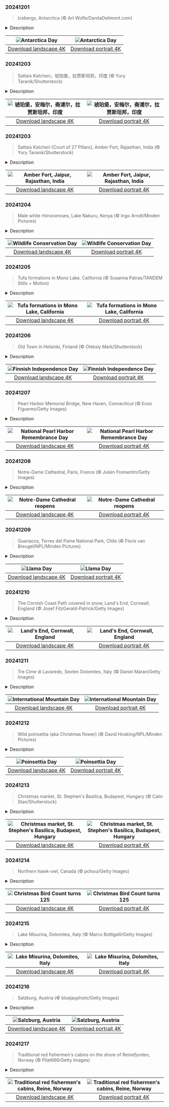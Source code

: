 

### 20241201

> Icebergs, Antarctica (© Art Wolfe/DanitaDelimont.com)

<details>
<summary>Description</summary>

> Today, Antarctica Day shines a spotlight on one of the world's most remarkable international agreements—the Antarctic Treaty. Signed in 1959 by 12 nations, this treaty designated the entire continent as a demilitarized zone, with a special focus on promoting scientific research and collaboration.. This day honors the spirit of global cooperation, reminding us of the collective responsibility to protect the planet's last great wilderness.
> 
> The name 'Antarctica' is derived from the ancient Greek word 'antarktikos,' meaning opposite the Arctic. The concept of an 'Antarctic region' was first mentioned by Greek philosopher Aristotle around 350 BCE. Despite this early reference, it wasn't until the 19th century that humans actually laid eyes on Antarctica. It is the coldest, driest, and windiest of the Earth's continents, with temperatures plunging as low as -112 degrees Fahrenheit. Vast ice sheets and glaciers found here hold about 70% of the world's fresh water. The waters are dotted with icebergs, as seen in today's image, which drift across the Southern Ocean and gradually melt over time. Species like Emperor and Adélie penguins, along with seals, mites, roundworms, and moss piglets, have made this icy habitat their permanent home.
> 
> 

</details>

| ![Antarctica Day](https://cn.bing.com/th?id=OHR.IcebergsAntarctica_EN-US6829804691_UHD.jpg&pid=hp&w=400&h=224&rs=1&c=4) | ![Antarctica Day](https://cn.bing.com/th?id=OHR.IcebergsAntarctica_EN-US6829804691_1080x1920.jpg&pid=hp&w=155&h=315&rs=1&c=4) |
|:---------:|:---------:|
| [Download landscape 4K](https://cn.bing.com/th?id=OHR.IcebergsAntarctica_EN-US6829804691_UHD.jpg) | [Download portrait 4K](https://cn.bing.com/th?id=OHR.IcebergsAntarctica_EN-US6829804691_1080x1920.jpg) |

### 20241203

> Sattais Katcheri，琥珀堡，拉贾斯坦邦，印度 (© Yury Taranik/Shutterstock)

<details>
<summary>Description</summary>

> 漫步在印度拉贾斯坦邦斋浦尔地区的街道上，你会被宏伟的宫殿和高耸的堡垒所吸引，它们塑造了该地区的景观。其中最引人注目的是琥珀堡，它坐落在距离斋浦尔主城约7英里的一座小山上。在这座堡垒华丽的城墙内有一个名为“Sattais Katcheri”的建筑，意思是“27根柱子的宫廷”，这就是今天图片中的建筑。琥珀堡建于1592年，曾是该地区统治者的居所。琥珀堡以其独特的印度神庙、拉杰普特和莫卧儿建筑风格而闻名，由淡黄色和粉红色砂岩以及白色大理石建成。这座杰作共分四层，每层都有自己的庭院。每晚的灯光音响秀将城堡的魅力展现得淋漓尽致。作为联合国教科文组织认定的世界遗产，琥珀堡可以让游客尽情探索其丰富的历史和皇家风范。
> 
> 
> 
> 

</details>

| ![琥珀堡，安梅尔，斋浦尔，拉贾斯坦邦，印度](https://cn.bing.com/th?id=OHR.JaipurFort_ZH-CN3891828158_UHD.jpg&pid=hp&w=400&h=224&rs=1&c=4) | ![琥珀堡，安梅尔，斋浦尔，拉贾斯坦邦，印度](https://cn.bing.com/th?id=OHR.JaipurFort_ZH-CN3891828158_1080x1920.jpg&pid=hp&w=155&h=315&rs=1&c=4) |
|:---------:|:---------:|
| [Download landscape 4K](https://cn.bing.com/th?id=OHR.JaipurFort_ZH-CN3891828158_UHD.jpg) | [Download portrait 4K](https://cn.bing.com/th?id=OHR.JaipurFort_ZH-CN3891828158_1080x1920.jpg) |

### 20241203

> Sattais Katcheri (Court of 27 Pillars), Amber Fort, Rajasthan, India (© Yury Taranik/Shutterstock)

<details>
<summary>Description</summary>

> Grand palaces and towering forts shape the landscape of the Indian state of Rajasthan. Among the most prominent is Amber Fort, also known as Amer Fort or Amber Palace, which is perched on a small hill about 7 miles from the main city of Jaipur. Within its regal walls lies the Sattais Katcheri, which means 'court of 27 pillars,' featured in today's image. Amber Fort was built in 1592 and it served as the residence of the maharajas, or rulers, of the area. Famous for its unique blend of Hindu, Rajput, and Mughal architectural styles, it is constructed from pale yellow and pink sandstone alongside white marble. This masterpiece is spread across four levels, each with its own courtyard. Part of the wider Hill Forts of Rajasthan UNESCO World Heritage Site, Amber Fort invites visitors to explore a rich blend of history and royalty.
> 
> 
> 
> 

</details>

| ![Amber Fort, Jaipur, Rajasthan, India](https://cn.bing.com/th?id=OHR.JaipurFort_EN-US7275752190_UHD.jpg&pid=hp&w=400&h=224&rs=1&c=4) | ![Amber Fort, Jaipur, Rajasthan, India](https://cn.bing.com/th?id=OHR.JaipurFort_EN-US7275752190_1080x1920.jpg&pid=hp&w=155&h=315&rs=1&c=4) |
|:---------:|:---------:|
| [Download landscape 4K](https://cn.bing.com/th?id=OHR.JaipurFort_EN-US7275752190_UHD.jpg) | [Download portrait 4K](https://cn.bing.com/th?id=OHR.JaipurFort_EN-US7275752190_1080x1920.jpg) |

### 20241204

> Male white rhinoceroses, Lake Nakuru, Kenya (© Ingo Arndt/Minden Pictures)

<details>
<summary>Description</summary>

> It's Wildlife Conservation Day—an important reminder to celebrate and defend our planet's incredible biodiversity. Many species face extinction, including African forest elephants, Cross River gorillas, and Yangtze finless porpoises. Since its launch in 2012, this special day has highlighted illegal wildlife trade and other threats that animals face. It also draws attention to the need for stronger long-term solutions.
> 
> The journey of the white rhinoceros, featured in today's image, illustrates the importance of conservation efforts. They have two subspecies: the near-threatened southern white rhinoceros and the critically endangered northern white rhinoceros. In the late 19th century, the southern white rhino, found in South Africa, Namibia, Zimbabwe, and Kenya, was on the brink of extinction due to relentless poaching for their horns. But thanks to more than a century of dedicated management, their numbers have bounced back significantly. Unfortunately, the northern white rhino is in a precarious situation, with only two left—a mother and daughter. They're now under protection at Kenya's Ol Pejeta Conservancy.
> 
> 

</details>

| ![Wildlife Conservation Day](https://cn.bing.com/th?id=OHR.RhinosKenya_EN-US7514650014_UHD.jpg&pid=hp&w=400&h=224&rs=1&c=4) | ![Wildlife Conservation Day](https://cn.bing.com/th?id=OHR.RhinosKenya_EN-US7514650014_1080x1920.jpg&pid=hp&w=155&h=315&rs=1&c=4) |
|:---------:|:---------:|
| [Download landscape 4K](https://cn.bing.com/th?id=OHR.RhinosKenya_EN-US7514650014_UHD.jpg) | [Download portrait 4K](https://cn.bing.com/th?id=OHR.RhinosKenya_EN-US7514650014_1080x1920.jpg) |

### 20241205

> Tufa formations in Mono Lake, California (© Susanna Patras/TANDEM Stills + Motion)

<details>
<summary>Description</summary>

> Shaped by the slow passage of time, tufa—a type of porous limestone—emerges as one of nature's most spectacular formations. While these towers can be found in many places, today's image shows some at Mono Lake in Mono County, California. These structures develop when calcium-rich fresh water, flowing into the lake from several creeks and streams, mixes with the lake's alkaline water. Over centuries, this interaction caused calcium carbonate to build up, forming tufa spires above the lake's surface. To preserve the tufa towers, the Mono Lake Tufa State Natural Reserve was established in 1981.
> 
> Mono Lake is a fascinating desert lake with hypersaline and alkaline waters and no natural outlet. It supports a thriving ecosystem teeming with billions of brine shrimp and alkali flies. These tiny creatures are essential snacks for a variety of migratory birds, like California gulls and eared grebes. As a food source, Mono Lake is a critical pit stop along the Pacific Flyway, a major migration route for birds journeying from Alaska all the way south to Patagonia.
> 
> 

</details>

| ![Tufa formations in Mono Lake, California](https://cn.bing.com/th?id=OHR.MonoTufa_EN-US7607210506_UHD.jpg&pid=hp&w=400&h=224&rs=1&c=4) | ![Tufa formations in Mono Lake, California](https://cn.bing.com/th?id=OHR.MonoTufa_EN-US7607210506_1080x1920.jpg&pid=hp&w=155&h=315&rs=1&c=4) |
|:---------:|:---------:|
| [Download landscape 4K](https://cn.bing.com/th?id=OHR.MonoTufa_EN-US7607210506_UHD.jpg) | [Download portrait 4K](https://cn.bing.com/th?id=OHR.MonoTufa_EN-US7607210506_1080x1920.jpg) |

### 20241206

> Old Town in Helsinki, Finland (© Oleksiy Mark/Shutterstock)

<details>
<summary>Description</summary>

> Happy Independence Day, Finland! On this day in 1917, the Nordic nation declared its independence from Russia. Finland had been a grand duchy of the Russian Empire since 1809, and it was part of the Swedish Empire for the previous 600 years. However, during the Russian revolutions of 1917, Finnish nationalists saw their chance to establish an independent nation. After several months of negotiations, Finland declared independence on December 6.
> 
> Independence Day celebrations officially begin when the Finnish flag is raised on Tähtitorninmäki (Observatory Hill) in Helsinki. People across the country place two blue-and-white candles in their windows, a tradition dating back to the 19th century when two candles were a symbol of Finnish nationalism. In university towns, students take to the streets for torchlit processions. The day's celebrations culminate at the Presidential Palace in Helsinki. It's here that Linnan juhlat (the Castle Ball) takes place. This special gala is broadcast live and watched by millions across the country.
> 
> 

</details>

| ![Finnish Independence Day](https://cn.bing.com/th?id=OHR.HelsinkiDusk_EN-US7738977648_UHD.jpg&pid=hp&w=400&h=224&rs=1&c=4) | ![Finnish Independence Day](https://cn.bing.com/th?id=OHR.HelsinkiDusk_EN-US7738977648_1080x1920.jpg&pid=hp&w=155&h=315&rs=1&c=4) |
|:---------:|:---------:|
| [Download landscape 4K](https://cn.bing.com/th?id=OHR.HelsinkiDusk_EN-US7738977648_UHD.jpg) | [Download portrait 4K](https://cn.bing.com/th?id=OHR.HelsinkiDusk_EN-US7738977648_1080x1920.jpg) |

### 20241207

> Pearl Harbor Memorial Bridge, New Haven, Connecticut (© Enzo Figueres/Getty Images)

<details>
<summary>Description</summary>

> Today, the country remembers 'a date which will live in infamy.' President Franklin D. Roosevelt spoke these words to Congress in 1941, the day after Japan's attack on the Pearl Harbor naval base in Oahu, Hawaii. The destruction inflicted on the US Pacific Fleet is one of military history's most devastating surprise attacks. More than 3,500 US servicepeople were killed or wounded, and eight battleships were destroyed or damaged in less than two hours. Following Roosevelt's speech came a declaration of war and the entrance of the US into World War II. Congress named December 7 National Pearl Harbor Remembrance Day in 1994.
> 
> The Pearl Harbor National Memorial holds an annual observance, but other places have also commemorated the event. Today's image is of the Pearl Harbor Memorial Bridge in New Haven, Connecticut. Locally known as the Q Bridge, it carries the I-95 over the mouth of the Quinnipiac River. In 1995, this innovative bridge replaced an older one and was renamed. With cannons of light that shoot up to the sky and a red, white, and blue lighting scheme on patriotic holidays, the Q Bridge is a poignant reminder of a dark chapter in the nation's history.
> 
> 

</details>

| ![National Pearl Harbor Remembrance Day](https://cn.bing.com/th?id=OHR.NewHavenBridge_EN-US7922266620_UHD.jpg&pid=hp&w=400&h=224&rs=1&c=4) | ![National Pearl Harbor Remembrance Day](https://cn.bing.com/th?id=OHR.NewHavenBridge_EN-US7922266620_1080x1920.jpg&pid=hp&w=155&h=315&rs=1&c=4) |
|:---------:|:---------:|
| [Download landscape 4K](https://cn.bing.com/th?id=OHR.NewHavenBridge_EN-US7922266620_UHD.jpg) | [Download portrait 4K](https://cn.bing.com/th?id=OHR.NewHavenBridge_EN-US7922266620_1080x1920.jpg) |

### 20241208

> Notre-Dame Cathedral, Paris, France (© Julien Fromentin/Getty Images)

<details>
<summary>Description</summary>

> In the heart of Paris stands one of the city's most enduring icons: Notre-Dame Cathedral. Built between the 12th and 13th centuries on the Île de la Cité—an island in the Seine—Notre-Dame has witnessed centuries of French history, from the Hundred Years' War to the French Revolution, and beyond. Although it was chosen by Napoleon as the site of his coronation as emperor in 1804, by the early 19th century, the cathedral was in a state of disrepair. However, one novel changed its fortunes: 'The Hunchback of Notre-Dame' by Victor Hugo, published in 1831. The popularity of this book helped encourage a restoration project that renewed the cathedral's former beauty.
> 
> In April 2019, tragedy struck—a fire broke out in the roof space of Notre-Dame. By the time the blaze was extinguished, the cathedral's wooden spire had been destroyed, along with most of the roof, and there was extensive damage to the tops of the building's walls. Reconstruction efforts have been underway over the last five years , and today, Notre-Dame will reopen to the public. Finally, visitors will once again be able to marvel at the medieval majesty of this beautiful cathedral.
> 
> 

</details>

| ![Notre-Dame Cathedral reopens](https://cn.bing.com/th?id=OHR.ReopeningNotreDame_EN-US8084146311_UHD.jpg&pid=hp&w=400&h=224&rs=1&c=4) | ![Notre-Dame Cathedral reopens](https://cn.bing.com/th?id=OHR.ReopeningNotreDame_EN-US8084146311_1080x1920.jpg&pid=hp&w=155&h=315&rs=1&c=4) |
|:---------:|:---------:|
| [Download landscape 4K](https://cn.bing.com/th?id=OHR.ReopeningNotreDame_EN-US8084146311_UHD.jpg) | [Download portrait 4K](https://cn.bing.com/th?id=OHR.ReopeningNotreDame_EN-US8084146311_1080x1920.jpg) |

### 20241209

> Guanacos, Torres del Paine National Park, Chile (© Floris van Breugel/NPL/Minden Pictures)

<details>
<summary>Description</summary>

> Prick up your ears and crane your neck—it's National Llama Day. Part of a family that includes camels, alpacas, and guanacos, llamas have long been domesticated in South America because of their hardiness and ability to thrive on the bleak vegetation in the mountains and plateaus of the Andes. At up to 6 feet tall and weighing up to 400 pounds, they were used primarily as pack animals for about 6,500 years. They were also bred as a source of food, hides, tallow for candles, dung for fuel, and fabric. While inferior to alpaca and guanaco wool, llama fleece is soft, warm, durable, and fairly lightweight. It's used for clothing, rugs, and rope.
> 
> Unlike their wild guanaco cousins, seen in today's image in Torres del Paine National Park, Chile, llamas have been popular on farms across the US since the 1980s. Llamas are surprisingly clean, smart, and loyal companions that can even be trained as therapy animals. Their gentle nature has made them popular at petting zoos and farms, and unlike their camel cousins, they rarely spit at humans. They're also good guard animals that will charge at predators and scream at intruders. With a population of almost 30,000 in the country, Americans have clearly fallen in love with llamas.
> 
> 

</details>

| ![Llama Day](https://cn.bing.com/th?id=OHR.GuanacosChile_EN-US8209106662_UHD.jpg&pid=hp&w=400&h=224&rs=1&c=4) | ![Llama Day](https://cn.bing.com/th?id=OHR.GuanacosChile_EN-US8209106662_1080x1920.jpg&pid=hp&w=155&h=315&rs=1&c=4) |
|:---------:|:---------:|
| [Download landscape 4K](https://cn.bing.com/th?id=OHR.GuanacosChile_EN-US8209106662_UHD.jpg) | [Download portrait 4K](https://cn.bing.com/th?id=OHR.GuanacosChile_EN-US8209106662_1080x1920.jpg) |

### 20241210

> The Cornish Coast Path covered in snow, Land's End, Cornwall, England (© Josef FitzGerald-Patrick/Getty Images)

<details>
<summary>Description</summary>

> Windswept cliffs, rugged beauty, and dramatic ocean views—welcome to Land's End in Cornwall, England. Since ancient Greek times, when it was known as 'Belerion' or 'Place of the Sun,' or in Arthurian legends about the lost land of Lyonesse, Land's End has always been a place of fascination. Land's End is the most southwestern point on mainland Britain. It's often the starting point or end of charity races that run the length of the island of Great Britain from Land's End to John o'Groats at Britain's northeastern tip.
> 
> The first thing you'll notice about Land's End is the cliffs towering above the crashing waves. The sea carved these granite walls over millennia, creating one of the most striking coastlines in the United Kingdom. These cliffs are part of the South West Coast Path, a 630-mile trail popular among hikers that runs from Minehead in Somerset to Poole in Dorset. The Cornish Coastal Path, featured in today's image, is a section of this trail, and snow here is a rare occurrence because of Cornwall's mild coastal climate and proximity to the Atlantic Ocean. So, whether you're here to hike, relax, or just stand at the frozen edge, Land's End is a memorable cliffhanger.
> 
> 

</details>

| ![Land's End, Cornwall, England](https://cn.bing.com/th?id=OHR.CornwallSnow_EN-US8476437458_UHD.jpg&pid=hp&w=400&h=224&rs=1&c=4) | ![Land's End, Cornwall, England](https://cn.bing.com/th?id=OHR.CornwallSnow_EN-US8476437458_1080x1920.jpg&pid=hp&w=155&h=315&rs=1&c=4) |
|:---------:|:---------:|
| [Download landscape 4K](https://cn.bing.com/th?id=OHR.CornwallSnow_EN-US8476437458_UHD.jpg) | [Download portrait 4K](https://cn.bing.com/th?id=OHR.CornwallSnow_EN-US8476437458_1080x1920.jpg) |

### 20241211

> Tre Cime di Lavaredo, Sexten Dolomites, Italy (© Daniel Maran/Getty Images)

<details>
<summary>Description</summary>

> Today, we celebrate International Mountain Day, an event to honor the towering giants of our planet. Among them are the Tre Cime di Lavaredo, or the 'Three Peaks of Lavaredo,' seen on the right in today's image. A part of the Sexten Dolomites in northeastern Italy, they're one of the most famous mountain groups in the Alps. These three peaks—Cima Grande, Cima Ovest, and Cima Piccola—are a UNESCO World Heritage Site that captivates adventurers and nature lovers alike. During World War I, the front line between Italy and Austria-Hungary cut through the peaks, leaving the area with many remnants of the conflict, such as fortifications, trenches, tunnels, and commemorative plaques.
> 
> International Mountain Day promotes sustainable mountain development and the preservation of these landscapes. Mountains are not only home to thousands of species of land animals and plants, but also to 15% of the world's human population. Because of climate change and overexploitation, the fragile ecosystems that mountains support—and the time we have to protect them—are slipping away faster than we think. Sometimes, even the mightiest peaks can't hold out forever.
> 
> 

</details>

| ![International Mountain Day](https://cn.bing.com/th?id=OHR.DolomitesSky_EN-US8624061239_UHD.jpg&pid=hp&w=400&h=224&rs=1&c=4) | ![International Mountain Day](https://cn.bing.com/th?id=OHR.DolomitesSky_EN-US8624061239_1080x1920.jpg&pid=hp&w=155&h=315&rs=1&c=4) |
|:---------:|:---------:|
| [Download landscape 4K](https://cn.bing.com/th?id=OHR.DolomitesSky_EN-US8624061239_UHD.jpg) | [Download portrait 4K](https://cn.bing.com/th?id=OHR.DolomitesSky_EN-US8624061239_1080x1920.jpg) |

### 20241212

> Wild poinsettia (aka Christmas flower) (© David Hosking/NPL/Minden Pictures)

<details>
<summary>Description</summary>

> Here's the red poinsettia, one of the plants synonymous with the holiday season in the United States. With its striking star-shaped leaves, the poinsettia has become a symbol of Christmas cheer, brightening homes and public spaces during winter. Today, National Poinsettia Day celebrates the legacy of Joel Roberts Poinsett, the first US ambassador to Mexico, who introduced these vibrant plants to America in the 1820s. He discovered them while exploring the Taxco region in Guerrero. So taken by their beauty, he sent clippings back to his home in Charleston, South Carolina.
> 
> The history of the poinsettia can be traced back to ancient civilizations. The Aztecs, who called it cuetlaxóchitl, used it to make a reddish-purple dye and treat fevers. But the plant's association with Christmas has roots in Mexican tradition, where it's known as 'la flor de Nochebuena' or 'Holy Night flower.' According to legend, a young girl, unable to afford a gift for Baby Jesus, was inspired to offer humble weeds, which miraculously transformed into the vibrant poinsettias we know today.
> 
> 

</details>

| ![Poinsettia Day](https://cn.bing.com/th?id=OHR.WildPoinsettia_EN-US8728271702_UHD.jpg&pid=hp&w=400&h=224&rs=1&c=4) | ![Poinsettia Day](https://cn.bing.com/th?id=OHR.WildPoinsettia_EN-US8728271702_1080x1920.jpg&pid=hp&w=155&h=315&rs=1&c=4) |
|:---------:|:---------:|
| [Download landscape 4K](https://cn.bing.com/th?id=OHR.WildPoinsettia_EN-US8728271702_UHD.jpg) | [Download portrait 4K](https://cn.bing.com/th?id=OHR.WildPoinsettia_EN-US8728271702_1080x1920.jpg) |

### 20241213

> Christmas market, St. Stephen's Basilica, Budapest, Hungary (© Calin Stan/Shutterstock)

<details>
<summary>Description</summary>

> As the holiday season kicks off, St. Stephen's Basilica becomes the dazzling centerpiece of one of Budapest's iconic Christmas markets. The fair buzzes with holiday spirit, offering a mix of Hungarian craft, festive décor, and local delicacies, capturing the essence of a traditional Christmas. The Advent Feast—an event held in the weeks leading up to Christmas and part of Hungary's holiday traditions—invites guests to savor dishes like chimney cakes, stuffed cabbage, and goulash soup, while the scent of mulled wine and roasted chestnuts fills the air. A highlight for many is the 3D light show projected onto the basilica's facade, a modern touch that brings this historic structure to life.
> 
> This neoclassical basilica honors Stephen I, also known as King Saint Stephen, who was Hungary's first monarch. Completed in 1906 after decades of construction, it is topped by a towering dome. Visitors can explore its chapels, admire the intricate stained glass, or view a relic that is believed to be the mummified right hand of the king himself. For those seeking a panoramic view, the dome has an observation deck where visitors can enjoy sweeping views of the city's skyline, as shown in today's image.
> 
> 

</details>

| ![Christmas market, St. Stephen's Basilica, Budapest, Hungary](https://cn.bing.com/th?id=OHR.ChristmasBudapest_EN-US0865695821_UHD.jpg&pid=hp&w=400&h=224&rs=1&c=4) | ![Christmas market, St. Stephen's Basilica, Budapest, Hungary](https://cn.bing.com/th?id=OHR.ChristmasBudapest_EN-US0865695821_1080x1920.jpg&pid=hp&w=155&h=315&rs=1&c=4) |
|:---------:|:---------:|
| [Download landscape 4K](https://cn.bing.com/th?id=OHR.ChristmasBudapest_EN-US0865695821_UHD.jpg) | [Download portrait 4K](https://cn.bing.com/th?id=OHR.ChristmasBudapest_EN-US0865695821_1080x1920.jpg) |

### 20241214

> Northern hawk-owl, Canada (© pchoui/Getty Images)

<details>
<summary>Description</summary>

> For 125 years, bird enthusiasts across North America have turned the holiday season into a festive, feathered affair with the Christmas Bird Count. Founded by ornithologist Frank Chapman as an eco-friendly twist on holiday hunting parties, this annual event replaced shotguns with binoculars. Since then, it has become one of the world's longest-running citizen science projects. Every year from December 14 to January 5, volunteers of all ages and birding skill levels come together to survey designated areas called 'circles.' Each circle has a 15-mile diameter, and participants count every bird they see or hear within it. The result is a colossal snapshot of bird diversity, with data collected from over 2,500 locations each season. It's a serious effort to track changes in bird populations, providing valuable data for scientists working to protect vulnerable species.
> 
> One of the fascinating species you might spot is the northern hawk-owl. This medium-sized owl is found in the boreal forests of North America and Europe. Active only during the day, it has exceptional hearing and can plunge into the snow to capture rodents. With its long, tapered tail and small head resembling a hawk, the northern hawk-owl is a striking sight. These owls don't migrate, so they can be spotted year-round. However, winter is the best time to catch a glimpse as they may move south from Canada into the northern United States to find food when it's scarce in their regular territory.
> 
> 

</details>

| ![Christmas Bird Count turns 125](https://cn.bing.com/th?id=OHR.NorthernHawkOwl_EN-US7592435350_UHD.jpg&pid=hp&w=400&h=224&rs=1&c=4) | ![Christmas Bird Count turns 125](https://cn.bing.com/th?id=OHR.NorthernHawkOwl_EN-US7592435350_1080x1920.jpg&pid=hp&w=155&h=315&rs=1&c=4) |
|:---------:|:---------:|
| [Download landscape 4K](https://cn.bing.com/th?id=OHR.NorthernHawkOwl_EN-US7592435350_UHD.jpg) | [Download portrait 4K](https://cn.bing.com/th?id=OHR.NorthernHawkOwl_EN-US7592435350_1080x1920.jpg) |

### 20241215

> Lake Misurina, Dolomites, Italy (© Marco Bottigelli/Getty Images)

<details>
<summary>Description</summary>

> You might have heard of a pool of tears, but have you ever heard of a lake of tears? Well, legend has it that Lake Misurina, pictured here, in Italy's Dolomites, was born from the sorrow of a giant named Sorapis. At more than 5,700 feet above sea level, it is the largest natural lake in the Cadore region, with its perimeter stretching more than 1.5 miles. The area around the lake is known for its beneficial climate, especially for those with respiratory conditions. Its crystal-clear waters and surrounding hotels provide a perfect getaway for up to 500 visitors. The lake played a role in the 1956 Winter Olympics, where it hosted speed skating events on natural ice, and it has even been immortalized in a pop song by singer Claudio Baglioni. With astounding views, mythical roots, and activities for every season, this lake may well be the Dolomites' most alluring reflection.
> 
> 
> 
> 

</details>

| ![Lake Misurina, Dolomites, Italy](https://cn.bing.com/th?id=OHR.MisurinaLake_EN-US7921587884_UHD.jpg&pid=hp&w=400&h=224&rs=1&c=4) | ![Lake Misurina, Dolomites, Italy](https://cn.bing.com/th?id=OHR.MisurinaLake_EN-US7921587884_1080x1920.jpg&pid=hp&w=155&h=315&rs=1&c=4) |
|:---------:|:---------:|
| [Download landscape 4K](https://cn.bing.com/th?id=OHR.MisurinaLake_EN-US7921587884_UHD.jpg) | [Download portrait 4K](https://cn.bing.com/th?id=OHR.MisurinaLake_EN-US7921587884_1080x1920.jpg) |

### 20241216

> Salzburg, Austria (© bluejayphoto/Getty Images)

<details>
<summary>Description</summary>

> Today, we're in the Austrian city of Salzburg, a place that never goes out of style. The Advent season here creates a magical atmosphere, making it a truly unforgettable time to visit this city. Twinkling decorations bring the place to life, and the cozy scents of warm chestnuts, mulled wine, and freshly baked cookies mingle in the air. During this time, Salzburger Christkindlmarkt, a world-famous traditional Advent market, is hosted here. Seen on the hill in today's image is the Hohensalzburg Fortress, home to the popular Fortress Advent market, brimming with holiday cheer.
> 
> The streets come alive with parades featuring Krampus and Perchten, unsettling figures central to Austria's cherished folk traditions. When these fearsome characters storm down the streets, half dancing, half stomping, they leave everyone watching with chills. These parades are unlike anything else and are as much a part of Salzburg's Christmas spirit as the soul-soothing Advent Singing. Starting as a simple Christmas carol concert back in 1946, the Salzburg Advent Singing tradition has grown into a genre all its own, inspiring Advent singing events throughout German-speaking countries. Blending traditional songs, alpine tunes, heartfelt readings, and scenic performances, it's now a cherished highlight of the pre-Christmas season. So, the Advent season in Salzburg offers a magical experience you don't want to miss.
> 
> 

</details>

| ![Salzburg, Austria](https://cn.bing.com/th?id=OHR.SalzburgSnow_EN-US8262729220_UHD.jpg&pid=hp&w=400&h=224&rs=1&c=4) | ![Salzburg, Austria](https://cn.bing.com/th?id=OHR.SalzburgSnow_EN-US8262729220_1080x1920.jpg&pid=hp&w=155&h=315&rs=1&c=4) |
|:---------:|:---------:|
| [Download landscape 4K](https://cn.bing.com/th?id=OHR.SalzburgSnow_EN-US8262729220_UHD.jpg) | [Download portrait 4K](https://cn.bing.com/th?id=OHR.SalzburgSnow_EN-US8262729220_1080x1920.jpg) |

### 20241217

> Traditional red fishermen's cabins on the shore of Reinefjorden, Norway (© Pilat666/Getty Images)

<details>
<summary>Description</summary>

> Step aside, regular beach houses—Reine's little red cabins are here to steal the show. One of the prettiest places in the Lofoten Islands of Norway, Reine is a fishing village with a population of around 300. A trading post since 1775, it has evolved from a commercial hub to become a sought-after tourist destination. The village's waterfront is lined with the traditional fishermen's cabins called rorbu or rorbuer, which are mostly red in color, as seen in today's image. Once important to fishermen, these cabins have now become a popular pick for tourist rentals. In 1999, German painter Ingo Kühl set up a pop-up studio in a rorbu in Reine, where he painted scenes of the harbor framed by the towering mountain range. This village truly shines in winter, when you have the chance to see the northern lights twinkling in the night sky.
> 
> 
> 
> 

</details>

| ![Traditional red fishermen's cabins, Reine, Norway](https://cn.bing.com/th?id=OHR.ReinefjordenNorway_EN-US8636083241_UHD.jpg&pid=hp&w=400&h=224&rs=1&c=4) | ![Traditional red fishermen's cabins, Reine, Norway](https://cn.bing.com/th?id=OHR.ReinefjordenNorway_EN-US8636083241_1080x1920.jpg&pid=hp&w=155&h=315&rs=1&c=4) |
|:---------:|:---------:|
| [Download landscape 4K](https://cn.bing.com/th?id=OHR.ReinefjordenNorway_EN-US8636083241_UHD.jpg) | [Download portrait 4K](https://cn.bing.com/th?id=OHR.ReinefjordenNorway_EN-US8636083241_1080x1920.jpg) |